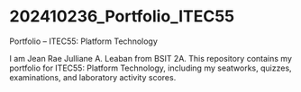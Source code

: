 # 202410236_Portfolio_ITEC55
Portfolio – ITEC55: Platform Technology

I am Jean Rae Julliane A. Leaban from BSIT 2A.
This repository contains my portfolio for ITEC55: Platform Technology, including my seatworks, quizzes, examinations, and laboratory activity scores.
